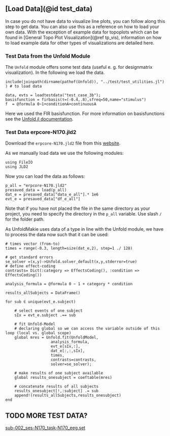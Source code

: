 ## [Load Data](@id test_data)

In case you do not have data to visualize line plots, you can follow along this step to get data. You can also use this as a reference on how to load your own data. 
With the exception of example data for topoplots which can be found in [General Topo Plot Visualization](@ref tp_vis), information on how to load example data for other types of visualizations are detailed here.

### Test Data from the Unfold Module
The `Unfold` module offers some test data (useful e. g. for designmatrix visualization). 
In the following we load the data. 
```
include(joinpath(dirname(pathof(Unfold)), "../test/test_utilities.jl") ) # to load data

data, evts = loadtestdata("test_case_3b");
basisfunction = firbasis(τ=(-0.4,.8),sfreq=50,name="stimulus")
f  = @formula 0~1+conditionA+continuousA
```
Here we used the FIR basisfunction.
For more information on basisfunctions see the [Unfold.jl documentation](https://unfoldtoolbox.github.io/Unfold.jl/dev/explanations/basisfunctions/).

### Test Data erpcore-N170.jld2
Download the `erpcore-N170.jld2` file from this [website](https://figshare.com/articles/dataset/erpcore-N170_jld2/19762705). 

As we manually load data we use the following modules:
```
using FileIO
using JLD2
```
Now you can load the data as follows:
```
p_all = "erpcore-N170.jld2"
presaved_data = load(p_all)
dat_e = presaved_data["data_e_all"].* 1e6
evt_e = presaved_data["df_e_all"]
```
Note that if you have not placed the file in the same directory as your project, you need to specify the directory in the `p_all` variable.
Use slash `/` for the folder path. 

As UnfoldMakie uses data of a type in line with the Unfold module, we have to process the data now such that it can be used:
```
# times vector (from-to)
times = range(-0.3, length=size(dat_e,2), step=1 ./ 128)

# get standard errors
se_solver =(x,y)->Unfold.solver_default(x,y,stderror=true)
# define effect-coding
contrasts= Dict(:category => EffectsCoding(), :condition => EffectsCoding())
	
analysis_formula = @formula 0 ~ 1 + category * condition
	
results_allSubjects = DataFrame()
	
for sub ∈ unique(evt_e.subject)

	# select events of one subject
    sIx = evt_e.subject .== sub

	# fit Unfold-Model
	# declaring global so we can access the variable outside of this loop (local vs. global scope)
    global mres = Unfold.fit(UnfoldModel, 
					analysis_formula, 
					evt_e[sIx,:], 
					dat_e[:,:,sIx], 
					times, 
					contrasts=contrasts,
					solver=se_solver);

	# make results of one subject available
	global results_onesubject = coeftable(mres)

	# concatenate results of all subjects
    results_onesubject[!,:subject] .= sub
    append!(results_allSubjects,results_onesubject)
end
```

## TODO MORE TEST DATA?
[sub-002_ses-N170_task-N170_eeg.set](https://figshare.com/articles/dataset/N170_Single_Subject_ERPCore/19762960)